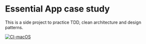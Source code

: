 # Essential App case study

This is a side project to practice TDD, clean architecture and design patterns.

[![CI-macOS](https://github.com/RiczCalixto/essential-feed-loader/actions/workflows/CI-macOS.yml/badge.svg)](https://github.com/RiczCalixto/essential-feed-loader/actions/workflows/CI-macOS.yml)
